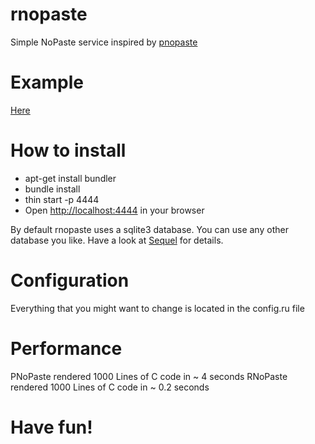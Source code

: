 rnopaste
========

Simple NoPaste service inspired by [pnopaste](https://github.com/tpruvot/pnopaste)

# Example
[Here](http://paste.triple6.org)

# How to install
* apt-get install bundler
* bundle install
* thin start -p 4444
* Open [http://localhost:4444](http://localhost:4444) in your browser

By default rnopaste uses a sqlite3 database. You can use any other database you like.
Have a look at [Sequel](https://github.com/jeremyevans/sequel) for details.

# Configuration
Everything that you might want to change is located in the config.ru file

# Performance
PNoPaste rendered 1000 Lines of C code in ~ 4 seconds
RNoPaste rendered 1000 Lines of C code in ~ 0.2 seconds

# Have fun!

